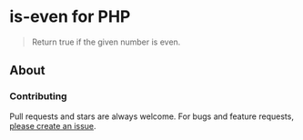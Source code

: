 # is-even for PHP
> Return true if the given number is even.

## About

### Contributing

Pull requests and stars are always welcome. For bugs and feature requests, [please create an issue](../../issues/new).
